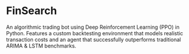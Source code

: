 # FinSearch
An algorithmic trading bot using Deep Reinforcement Learning (PPO) in Python. Features a custom backtesting environment that models realistic transaction costs and an agent that successfully outperforms traditional ARIMA &amp; LSTM benchmarks.
